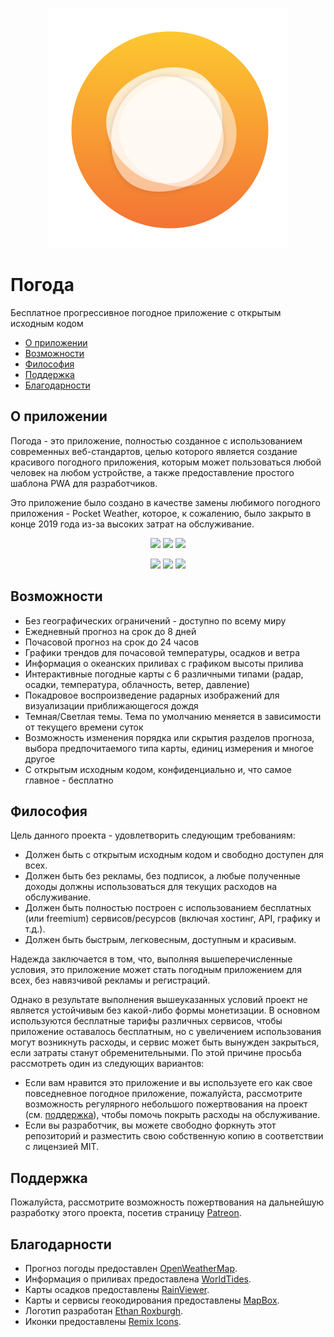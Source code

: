 <p align="center">
    <a href="https://app.ocula.io">
        <img src="https://github.com/andrewcourtice/ocula/raw/master/client/src/assets/images/logo/logo-192.svg" alt="Погода"/>
    </a>
</p>

# Погода
Бесплатное прогрессивное погодное приложение с открытым исходным кодом

<!-- TOC depthfrom:2 -->

- [О приложении](#о-приложении)
- [Возможности](#возможности)
- [Философия](#философия)
- [Поддержка](#поддержка)
- [Благодарности](#благодарности)

<!-- /TOC -->

## О приложении
Погода - это приложение, полностью созданное с использованием современных веб-стандартов, целью которого является создание красивого погодного приложения, которым может пользоваться любой человек на любом устройстве, а также предоставление простого шаблона PWA для разработчиков.

Это приложение было создано в качестве замены любимого погодного приложения - Pocket Weather, которое, к сожалению, было закрыто в конце 2019 года из-за высоких затрат на обслуживание.

<p align="center">
    <img src="https://user-images.githubusercontent.com/11718453/93705532-95b09a80-fb61-11ea-89d9-e72e6146aea2.png" width="192" />
    <img src="https://user-images.githubusercontent.com/11718453/93705531-93e6d700-fb61-11ea-8201-80efecfc95d3.png" width="192" />
    <img src="https://user-images.githubusercontent.com/11718453/93705526-8e898c80-fb61-11ea-82aa-cf381b5e13a3.png" width="192" />
</p>
<p align="center">
    <img src="https://user-images.githubusercontent.com/11718453/94127849-c57edb80-fe9c-11ea-9590-34e43c0b2ae0.png" width="192" />
    <img src="https://user-images.githubusercontent.com/11718453/94127875-cb74bc80-fe9c-11ea-8f7c-47550a6a3607.png" width="192" />
    <img src="https://user-images.githubusercontent.com/11718453/93705522-87fb1500-fb61-11ea-8b2d-cefa59c9c712.png" width="192" />
</p>

## Возможности
- Без географических ограничений - доступно по всему миру
- Ежедневный прогноз на срок до 8 дней
- Почасовой прогноз на срок до 24 часов
- Графики трендов для почасовой температуры, осадков и ветра
- Информация о океанских приливах с графиком высоты прилива
- Интерактивные погодные карты с 6 различными типами (радар, осадки, температура, облачность, ветер, давление)
- Покадровое воспроизведение радарных изображений для визуализации приближающегося дождя
- Темная/Светлая темы. Тема по умолчанию меняется в зависимости от текущего времени суток
- Возможность изменения порядка или скрытия разделов прогноза, выбора предпочитаемого типа карты, единиц измерения и многое другое
- С открытым исходным кодом, конфиденциально и, что самое главное - бесплатно

## Философия
Цель данного проекта - удовлетворить следующим требованиям:

- Должен быть с открытым исходным кодом и свободно доступен для всех.
- Должен быть без рекламы, без подписок, а любые полученные доходы должны использоваться для текущих расходов на обслуживание.
- Должен быть полностью построен с использованием бесплатных (или freemium) сервисов/ресурсов (включая хостинг, API, графику и т.д.).
- Должен быть быстрым, легковесным, доступным и красивым.

Надежда заключается в том, что, выполняя вышеперечисленные условия, это приложение может стать погодным приложением для всех, без навязчивой рекламы и регистраций.

Однако в результате выполнения вышеуказанных условий проект не является устойчивым без какой-либо формы монетизации. В основном используются бесплатные тарифы различных сервисов, чтобы приложение оставалось бесплатным, но с увеличением использования могут возникнуть расходы, и сервис может быть вынужден закрыться, если затраты станут обременительными. По этой причине просьба рассмотреть один из следующих вариантов:

- Если вам нравится это приложение и вы используете его как свое повседневное погодное приложение, пожалуйста, рассмотрите возможность регулярного небольшого пожертвования на проект (см. [поддержка](#поддержка)), чтобы помочь покрыть расходы на обслуживание.
- Если вы разработчик, вы можете свободно форкнуть этот репозиторий и разместить свою собственную копию в соответствии с лицензией MIT.

## Поддержка
Пожалуйста, рассмотрите возможность пожертвования на дальнейшую разработку этого проекта, посетив страницу [Patreon](https://www.patreon.com/ocula).

## Благодарности
- Прогноз погоды предоставлен [OpenWeatherMap](https://openweathermap.org).
- Информация о приливах предоставлена [WorldTides](https://www.worldtides.info).
- Карты осадков предоставлены [RainViewer](https://www.rainviewer.com).
- Карты и сервисы геокодирования предоставлены [MapBox](https://www.mapbox.com).
- Логотип разработан [Ethan Roxburgh](https://github.com/ethanroxburgh).
- Иконки предоставлены [Remix Icons](https://remixicon.com).
